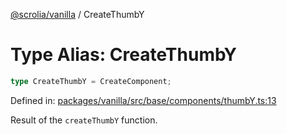 [@scrolia/vanilla](../README.md) / CreateThumbY

# Type Alias: CreateThumbY

```ts
type CreateThumbY = CreateComponent;
```

Defined in: [packages/vanilla/src/base/components/thumbY.ts:13](https://github.com/alpheusday/scrolia/blob/a1d15b8008e894d5dd6b0e61a1c2164d92ca7b98/packages/vanilla/src/base/components/thumbY.ts#L13)

Result of the `createThumbY` function.
